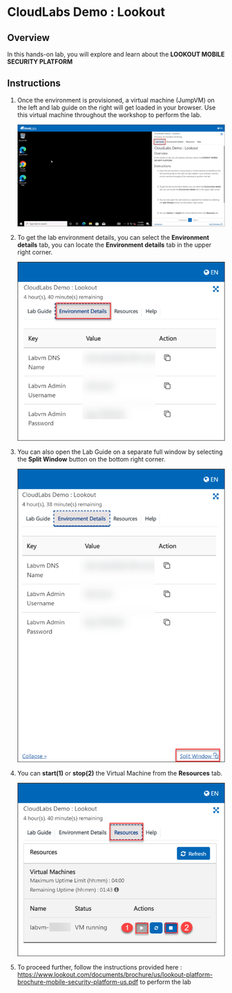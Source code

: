 # CloudLabs Demo : Lookout

## Overview
In this hands-on lab, you will explore and learn about the **LOOKOUT MOBILE SECURITY PLATFORM**

## Instructions

1. Once the environment is provisioned, a virtual machine (JumpVM) on the left and lab guide on the right will get loaded in your browser. Use this virtual machine throughout the workshop to perform the lab.

   ![](images/vmandguide.png)

2. To get the lab environment details, you can select the **Environment details** tab, you can locate the **Environment details** tab in the upper right corner.
   
   ![](images/env-details.png)

3. You can also open the Lab Guide on a separate full window by selecting the **Split Window** button on the bottom right corner.
   
   ![](images/splitwindow.png)
 
4. You can **start(1)** or **stop(2)** the Virtual Machine from the **Resources** tab.

   ![](images/resources.png)
    
5. To proceed further, follow the instructions provided here : https://www.lookout.com/documents/brochure/us/lookout-platform-brochure-mobile-security-platform-us.pdf to perform the lab
